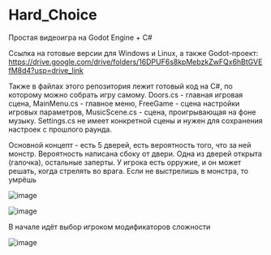 # Hard_Choice
Простая видеоигра на Godot Engine + C#

Ссылка на готовые версии для Windows и Linux, а также Godot-проект: https://drive.google.com/drive/folders/16DPUF6s8kpMebzkZwFQx6hBtGVEfM8d4?usp=drive_link

Также в файлах этого репозитория лежит готовый код на C#, по которому можно собрать игру самому. Doors.cs - главная игровая сцена, MainMenu.cs - главное меню, FreeGame - сцена настройки игровых параметров, MusicScene.cs - сцена, проигрывающая на фоне музыку. Settings.cs не имеет конкретной сцены и нужен для сохранения настроек с прошлого раунда.

Основной концепт - есть 5 дверей, есть вероятность того, что за ней монстр. Вероятность написана сбоку от двери. Одна из дверей открыта (галочка), остальные заперты. У игрока есть орружие, и он может решать, когда стрелять во врага. Если не выстрелишь в монстра, то умрёшь

![image](https://github.com/user-attachments/assets/75439217-2227-4565-8a45-d347fd570f1f)

![image](https://github.com/user-attachments/assets/2e98899d-d5e1-420b-b3ce-1042f4f74a87)

В начале идёт выбор игроком модификаторов сложности


![image](https://github.com/user-attachments/assets/1dddf9c7-d5df-454d-bd29-bbf3c38748c7)





